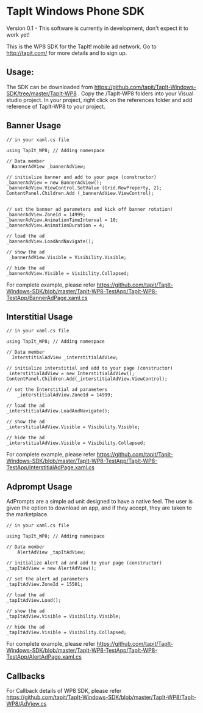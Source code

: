 TapIt Windows Phone SDK
=======================
Version 0.1 - This software is currently in development, don't expect it to work yet!

This is the WP8 SDK for the TapIt! mobile ad network. Go to http://tapit.com/ for more details and to sign up.

Usage:
---------
The SDK can be downloaded from https://github.com/tapit/TapIt-Windows-SDK/tree/master/TapIt-WP8 . 
Copy the /TapIt-WP8 folders into your Visual studio project. In your project, right click on the references folder and add reference of TapIt-WP8 to your project.

Banner Usage
-------------------
````
// in your xaml.cs file

using TapIt_WP8; // Adding namespace

// Data member
  BannerAdView _bannerAdView;

// initialize banner and add to your page (constructor)
_bannerAdView = new BannerAdView();
_bannerAdView.ViewControl.SetValue (Grid.RowProperty, 2);
ContentPanel.Children.Add (_bannerAdView.ViewControl);


// set the banner ad parameters and kick off banner rotation!
_bannerAdView.ZoneId = 14999; 
_bannerAdView.AnimationTimeInterval = 10;
_bannerAdView.AnimationDuration = 4;

// load the ad
_bannerAdView.LoadAndNavigate();

// show the ad
 _bannerAdView.Visible = Visibility.Visible;

// hide the ad
_bannerAdView.Visible = Visibility.Collapsed;
````
For complete example, please refer
https://github.com/tapit/TapIt-Windows-SDK/blob/master/TapIt-WP8-TestApp/TapIt-WP8-TestApp/BannerAdPage.xaml.cs 


Interstitial Usage
-----------------------
````
// in your xaml.cs file

using TapIt_WP8; // Adding namespace

// Data member
  InterstitialAdView _interstitialAdView;

// initialize interstitial and add to your page (constructor)
_interstitialAdView = new InterstitialAdView();
ContentPanel.Children.Add(_interstitialAdView.ViewControl);

// set the Interstitial ad parameters	
    _interstitialAdView.ZoneId = 14999; 

// load the ad
_interstitialAdView.LoadAndNavigate();

// show the ad
_interstitialAdView.Visible = Visibility.Visible;

// hide the ad
_interstitialAdView.Visible = Visibility.Collapsed;
````
For complete example, please refer 
https://github.com/tapit/TapIt-Windows-SDK/blob/master/TapIt-WP8-TestApp/TapIt-WP8-TestApp/InterstitialAdPage.xaml.cs 

Adprompt Usage
-----------------------
AdPrompts are a simple ad unit designed to have a native feel.  The user is given the option to download an app, 
and if they accept, they are taken to the marketplace.

````
// in your xaml.cs file

using TapIt_WP8; // Adding namespace

// Data member
    AlertAdView _tapItAdView;

// initialize Alert ad and add to your page (constructor)
_tapItAdView = new AlertAdView();

// set the alert ad parameters 
_tapItAdView.ZoneId = 15501;

// load the ad
_tapItAdView.Load();

// show the ad
_tapItAdView.Visible = Visibility.Visible;

// hide the ad
_tapItAdView.Visible = Visibility.Collapsed;
````
For complete example, please refer 
https://github.com/tapit/TapIt-Windows-SDK/blob/master/TapIt-WP8-TestApp/TapIt-WP8-TestApp/AlertAdPage.xaml.cs 

Callbacks
-------------
For Callback details of WP8 SDK, please refer
https://github.com/tapit/TapIt-Windows-SDK/blob/master/TapIt-WP8/TapIt-WP8/AdView.cs 

